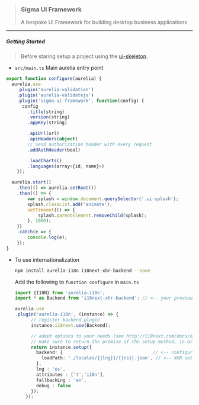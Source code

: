 > ### Sigma UI Framework
> A bespoke UI Framework for building desktop business applications

----

##### Getting Started

> Before staring setup a project using the [ui-skeleton](//github.com/sigmaframeworks/sigma-ui-skeleton).


* `src/main.ts` Main aurelia entry point

```ts
export function configure(aurelia) {
  aurelia.use
    .plugin('aurelia-validation')
    .plugin('aurelia-validatejs')
    .plugin('sigma-ui-framework', function(config) {
      config
        .title(string)
        .version(string)
        .appKey(string)

        .apiUrl(url)
        .apiHeaders(object)
        // Send authorization header with every request
        .addAuthHeader(bool)

        .loadCharts()
        .languages(array<{id, name}>)
    });

  aurelia.start()
  	.then(() => aurelia.setRoot())
  	.then(() => {
  		var splash = window.document.querySelector('.ui-splash');
  		splash.classList.add('animate');
  		setTimeout(() => {
  			splash.parentElement.removeChild(splash);
  		}, 1000);
  	})
  	.catch(e => {
  		console.log(e);
  	});
}
```

* To use internationalization

  ```bash
  npm install aurelia-i18n i18next-xhr-backend --save
  ```

  Add the following to `function configure` in `main.ts`
  ```ts
  import {I18N} from 'aurelia-i18n';
  import * as Backend from 'i18next-xhr-backend'; // <-- your previously installed backend plugin

  aurelia.use
  .plugin('aurelia-i18n', (instance) => {
        // register backend plugin
        instance.i18next.use(Backend);

        // adapt options to your needs (see http://i18next.com/docs/options/)
        // make sure to return the promise of the setup method, in order to guarantee proper loading
        return instance.setup({
          backend: {                                  // <-- configure backend settings
            loadPath: './locales/{{lng}}/{{ns}}.json', // <-- XHR settings for where to get the files from
          },
          lng : 'es',
          attributes : ['t','i18n'],
          fallbackLng : 'en',
          debug : false
        });
      });
    ```
